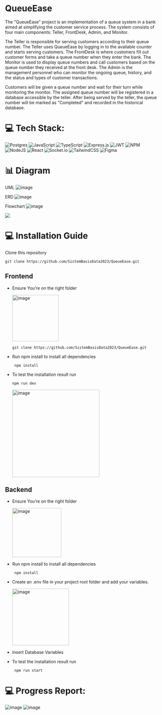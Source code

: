 # QueueEase

The "QueueEase" project is an implementation of a queue system in a bank aimed at simplifying the customer service process. The system consists of four main components: Teller, FrontDesk, Admin, and Monitor.

The Teller is responsible for serving customers according to their queue number. The Teller uses QueueEase by logging in to the available counter and starts serving customers. The FrontDesk is where customers fill out customer forms and take a queue number when they enter the bank. The Monitor is used to display queue numbers and call customers based on the queue number they received at the front desk. The Admin is the management personnel who can monitor the ongoing queue, history, and the status and types of customer transactions.

Customers will be given a queue number and wait for their turn while monitoring the monitor. The assigned queue number will be registered in a database accessible by the teller. After being served by the teller, the queue number will be marked as "Completed" and recorded in the historical database.

# 💻 Tech Stack:

![Postgres](https://img.shields.io/badge/postgres-%23316192.svg?style=for-the-badge&logo=postgresql&logoColor=white) ![JavaScript](https://img.shields.io/badge/javascript-%23323330.svg?style=for-the-badge&logo=javascript&logoColor=%23F7DF1E) ![TypeScript](https://img.shields.io/badge/typescript-%23007ACC.svg?style=for-the-badge&logo=typescript&logoColor=white) ![Express.js](https://img.shields.io/badge/express.js-%23404d59.svg?style=for-the-badge&logo=express&logoColor=%2361DAFB) ![JWT](https://img.shields.io/badge/JWT-black?style=for-the-badge&logo=JSON%20web%20tokens) ![NPM](https://img.shields.io/badge/NPM-%23000000.svg?style=for-the-badge&logo=npm&logoColor=white) ![NodeJS](https://img.shields.io/badge/node.js-6DA55F?style=for-the-badge&logo=node.js&logoColor=white) ![React](https://img.shields.io/badge/react-%2320232a.svg?style=for-the-badge&logo=react&logoColor=%2361DAFB) ![Socket.io](https://img.shields.io/badge/Socket.io-black?style=for-the-badge&logo=socket.io&badgeColor=010101) ![TailwindCSS](https://img.shields.io/badge/tailwindcss-%2338B2AC.svg?style=for-the-badge&logo=tailwind-css&logoColor=white) ![Figma](https://img.shields.io/badge/figma-%23F24E1E.svg?style=for-the-badge&logo=figma&logoColor=white)

# :bar_chart: Diagram

UML
![image](https://github.com/SistemBasisData2023/QueueEase/assets/113244831/945ec7f7-ef49-4425-8fb4-860b681dbcfc)

ERD
![image](https://github.com/SistemBasisData2023/QueueEase/assets/113244831/e63b7f9a-95b3-4015-a307-3320bb47764a)

Flowchart
![image](https://github.com/SistemBasisData2023/QueueEase/assets/113244831/1ba2516e-04b8-4c7d-811c-b715062c59ce)

![](https://hackmd-prod-images.s3-ap-northeast-1.amazonaws.com/uploads/upload_d165531e1f6d9025db6b3caca20329d7.png?AWSAccessKeyId=AKIA3XSAAW6AWSKNINWO&Expires=1686496044&Signature=2cWlT7ULi2Tuk2T7Gn6TP1axRGY%3D)

# :computer: Installation Guide

Clone this repository

```
git clone https://github.com/SistemBasisData2023/QueueEase.git
```

## Frontend

- Ensure You’re on the right folder

  <img width="153" alt="image" src="https://github.com/SistemBasisData2023/QueueEase/assets/113244831/5bc53ff0-9cb4-4b98-b76f-2fb0b4333860">

  ```
  git clone https://github.com/SistemBasisData2023/QueueEase.git
  ```

- Run npm install to install all dependencies
  ```
   npm install
  ```
- To test the installation result run
  ```
  npm run dev
  ```
   <img width="288" alt="image" src="https://github.com/SistemBasisData2023/QueueEase/assets/113244831/a22d9c66-4e36-445f-9d48-31807f399a51">

## Backend

- Ensure You’re on the right folder

  <img width="162" alt="image" src="https://github.com/SistemBasisData2023/QueueEase/assets/113244831/634c08fa-b33a-4c19-be0a-868e18e21e21">

- Run npm install to install all dependencies
  ```
   npm install
  ```
- Create an .env file in your project root folder and add your variables.

  <img width="187" alt="image" src="https://github.com/SistemBasisData2023/QueueEase/assets/113244831/c6fd8cef-e5dd-4ec7-8fbf-81a72eb4d8c6">

- Insert Database Variables

- To test the installation result run
  ```
   npm run start
  ```
  
# 💻 Progress Report:
![image](https://github.com/SistemBasisData2023/QueueEase/assets/113244831/ee64afb4-cfb5-4560-b533-e080e13d3556)
![image](https://github.com/SistemBasisData2023/QueueEase/assets/113244831/089c242d-9be7-4bc8-8cc7-dc003dbaa2b0)


